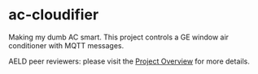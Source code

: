 # ac-cloudifier
Making my dumb AC smart. This project controls a GE window air conditioner with MQTT messages.

AELD peer reviewers: please visit the [Project Overview](https://github.com/cu-ecen-aeld/final-project-IvanVeloz/wiki/Project-Overview) for more details.
